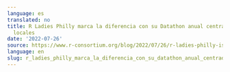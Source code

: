 ```yaml
---
language: es
translated: no
title: R Ladies Philly marca la diferencia con su Datathon anual centrado en problemas
  locales
date: '2022-07-26'
source: https://www.r-consortium.org/blog/2022/07/26/r-ladies-philly-is-making-a-difference-with-its-annual-datathon-focused-on-local-issues
language: en
slug: r_ladies_philly_marca_la_diferencia_con_su_datathon_anual_centrado_en_problemas_locales
---
```




